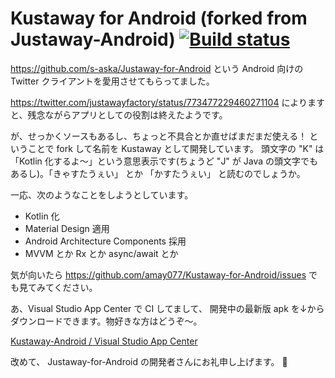 # Kustaway for Android (forked from Justaway-Android) [![Build status](https://build.appcenter.ms/v0.1/apps/15129de2-6bf5-4d77-a2f5-51bb4b8384df/branches/master/badge)](https://appcenter.ms)

https://github.com/s-aska/Justaway-for-Android という Android 向けの Twitter クライアントを愛用させてもらってました。

https://twitter.com/justawayfactory/status/773477229460271104 によりますと、残念ながらアプリとしての役割は終えたようです。

が、せっかくソースもあるし、ちょっと不具合とか直せばまだまだ使える！ ということで fork して名前を Kustaway として開発しています。
頭文字の "K" は 「Kotlin 化するよ〜」という意思表示です(ちょうど "J" が Java の頭文字でもあるし)。「きゃすたうぇい」 とか 「かすたうぇい」 と読むのでしょうか。

一応、次のようなことをしようとしています。

* Kotlin 化
* Material Design 適用
* Android Architecture Components 採用
* MVVM とか Rx とか async/await とか

気が向いたら https://github.com/amay077/Kustaway-for-Android/issues でも見てみてください。

あ、Visual Studio App Center で CI してまして、
開発中の最新版 apk を↓からダウンロードできます。物好きな方はどうぞ〜。

[Kustaway-Android / Visual Studio App Center](https://install.appcenter.ms/users/okuokuoku/apps/kustaway-android/distribution_groups/public)

改めて、 Justaway-for-Android の開発者さんにお礼申し上げます。 :bow:
